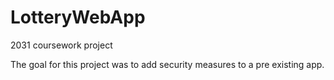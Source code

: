 # LotteryWebApp
2031 coursework project

The goal for this project was to add security measures to a pre existing app.
